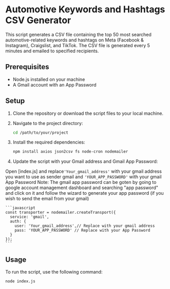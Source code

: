 # Automotive Keywords and Hashtags CSV Generator

This script generates a CSV file containing the top 50 most searched automotive-related keywords and hashtags on Meta (Facebook & Instagram), Craigslist, and TikTok. The CSV file is generated every 5 minutes and emailed to specified recipients.

## Prerequisites

- Node.js installed on your machine
- A Gmail account with an App Password

## Setup

1. Clone the repository or download the script files to your local machine.

2. Navigate to the project directory:

    ```sh
    cd /path/to/your/project
    ```

3. Install the required dependencies:

    ```sh
    npm install axios json2csv fs node-cron nodemailer
    ```

4. Update the script with your Gmail address and Gmail App Password:

Open [index.js] and replace`'Your_gmail_address'` with your gmail address you want to use as sender gmail and `'YOUR_APP_PASSWORD'` with your gmail App Password
Note: The gmail app password can be goten by going to google account management dashboard and searching "app password" and click on it and follow the wizard to generate your app password (if you wish to send the email from your gmail)

    ```javascript
    const transporter = nodemailer.createTransport({
      service: 'gmail',
      auth: {
        user: 'Your_gmail_address',// Replace with your gmail address
        pass: 'YOUR_APP_PASSWORD' // Replace with your App Password
      }
    });
    ```

## Usage

To run the script, use the following command:

```sh
node index.js